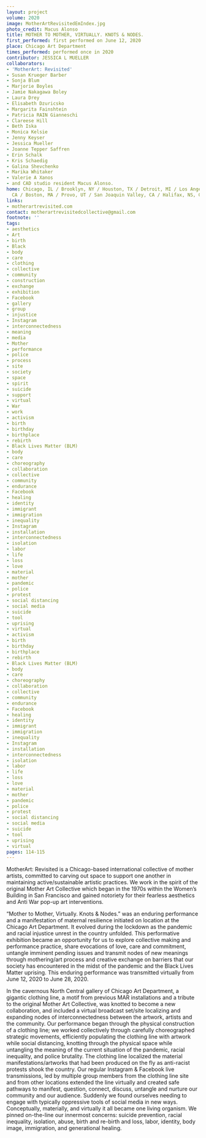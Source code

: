 ```yaml
---
layout: project
volume: 2020
image: MotherArtRevisitedEmIndex.jpg
photo_credit: Macus Alonso
title: MOTHER TO MOTHER, VIRTUALLY. KNOTS & NODES.
first_performed: first performed on June 12, 2020
place: Chicago Art Department
times_performed: performed once in 2020
contributor: JESSICA L MUELLER
collaborators:
- 'MotherArt: Revisited'
- Susan Krueger Barber
- Sonja Blum
- Marjorie Boyles
- Jamie Nakagawa Boley
- Laura Drey
- Elisabeth Dzuricsko
- Margarita Fainshtein
- Patricia RAIN Gianneschi
- Clareese Hill
- Beth Iska
- Monica Kelsie
- Jenny Keyser
- Jessica Mueller
- Joanne Tepper Saffren
- Erin Schalk
- Kris Schaedig
- Galina Shevchenko
- Marika Whitaker
- Valerie A Xanos
- and CAD studio resident Macus Alonso.
home: Chicago, IL / Brooklyn, NY / Houston, TX / Detroit, MI / Los Angeles, CA / Folsom,
  CA / Boston, MA / Provo, UT / San Joaquin Valley, CA / Halifax, NS, Canada
links:
- motherartrevisited.com
contact: motherartrevisitedcollective@gmail.com
footnote: ''
tags:
- aesthetics
- Art
- birth
- Black
- body
- care
- clothing
- collective
- community
- construction
- exchange
- exhibition
- Facebook
- gallery
- group
- injustice
- Instagram
- interconnectedness
- meaning
- media
- Mother
- performance
- police
- process
- site
- society
- space
- spirit
- suicide
- support
- virtual
- War
- work
- activism
- birth
- birthday
- birthplace
- rebirth
- Black Lives Matter (BLM)
- body
- care
- choreography
- collaboration
- collective
- community
- endurance
- Facebook
- healing
- identity
- immigrant
- immigration
- inequality
- Instagram
- installation
- interconnectedness
- isolation
- labor
- life
- loss
- love
- material
- mother
- pandemic
- police
- protest
- social distancing
- social media
- suicide
- tool
- uprising
- virtual
- activism
- birth
- birthday
- birthplace
- rebirth
- Black Lives Matter (BLM)
- body
- care
- choreography
- collaboration
- collective
- community
- endurance
- Facebook
- healing
- identity
- immigrant
- immigration
- inequality
- Instagram
- installation
- interconnectedness
- isolation
- labor
- life
- loss
- love
- material
- mother
- pandemic
- police
- protest
- social distancing
- social media
- suicide
- tool
- uprising
- virtual
pages: 114-115
---
```


MotherArt: Revisited is a Chicago-based international collective of mother artists, committed to carving out space to support one another in maintaining active/sustainable artistic practices. We work in the spirit of the original Mother Art Collective which began in the 1970s within the Women’s Building in San Francisco and gained notoriety for their fearless aesthetics and Anti War pop-up art interventions. 

“Mother to Mother, Virtually. Knots &amp; Nodes.” was an enduring performance and a manifestation of maternal resilience initiated on location at the Chicago Art Department. It evolved during the lockdown as the pandemic and racial injustice unrest in the country unfolded. This performative exhibition became an opportunity for us to explore collective making and performance practice, share evocations of love, care and commitment, untangle imminent pending issues and transmit nodes of new meanings through mothering/art process and creative exchange on barriers that our society has encountered in the midst of the pandemic and the Black Lives Matter uprising. This enduring performance was transmitted virtually from June 12, 2020 to June 28, 2020. 

In the cavernous North Central gallery of Chicago Art Department, a gigantic clothing line, a motif from previous MAR installations and a tribute to the original Mother Art Collective, was knotted to become a new collaboration, and included a virtual broadcast set/site localizing and expanding nodes of interconnectedness between the artwork, artists and the community. Our performance began through the physical construction of a clothing line; we worked collectively through carefully choreographed strategic movements, efficiently populating the clothing line with artwork while social distancing, knotting through the physical space while untangling the meaning of the current situation of the pandemic, racial inequality, and police brutality. The clothing line localized the material manifestations/artworks that had been produced on the fly as anti-racist protests shook the country. Our regular Instagram &amp; Facebook live transmissions, led by multiple group members from the clothing line site and from other locations extended the line virtually and created safe pathways to manifest, question, connect, discuss, untangle and nurture our community and our audience. Suddenly we found ourselves needing to engage with typically oppressive tools of social media in new ways. Conceptually, materially, and virtually it all became one living organism. We pinned on-the-line our innermost concerns: suicide prevention, racial inequality, isolation, abuse, birth and re-birth and loss, labor, identity, body image, immigration, and generational healing.